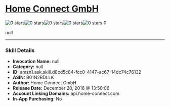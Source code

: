 # [Home Connect GmbH](http://alexa.amazon.com/#skills/amzn1.ask.skill.d8cd5c84-fcc0-4147-ac67-14dc74c76132)
![0 stars](../../images/ic_star_border_black_18dp_1x.png)![0 stars](../../images/ic_star_border_black_18dp_1x.png)![0 stars](../../images/ic_star_border_black_18dp_1x.png)![0 stars](../../images/ic_star_border_black_18dp_1x.png)![0 stars](../../images/ic_star_border_black_18dp_1x.png) 0

null

***

### Skill Details

* **Invocation Name:** null
* **Category:** null
* **ID:** amzn1.ask.skill.d8cd5c84-fcc0-4147-ac67-14dc74c76132
* **ASIN:** B01N2RDLLK
* **Author:** Home Connect GmbH
* **Release Date:** December 20, 2016 @ 13:50:06
* **Account Linking Domains:** api.home-connect.com
* **In-App Purchasing:** No
